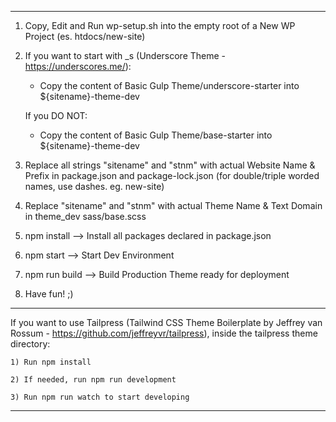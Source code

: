 ------------------------------

1) Copy, Edit and Run wp-setup.sh into the empty root of a New WP Project (es. htdocs/new-site)

2) If you want to start with _s (Underscore Theme - https://underscores.me/):
    - Copy the content of Basic Gulp Theme/underscore-starter into ${sitename}-theme-dev

    If you DO NOT:
    - Copy the content of Basic Gulp Theme/base-starter into ${sitename}-theme-dev

3) Replace all strings "sitename" and "stnm" with actual Website Name & Prefix in package.json and package-lock.json
    (for double/triple worded names, use dashes. eg. new-site)

4) Replace "sitename" and "stnm" with actual Theme Name & Text Domain in theme_dev sass/base.scss

5) npm install --> Install all packages declared in package.json

6) npm start --> Start Dev Environment

7) npm run build --> Build Production Theme ready for deployment

8) Have fun! ;)

---------------

If you want to use Tailpress (Tailwind CSS Theme Boilerplate by Jeffrey van Rossum - https://github.com/jeffreyvr/tailpress), inside the tailpress theme directory:

	1) Run npm install

    2) If needed, run npm run development

	3) Run npm run watch to start developing

------------------------------
